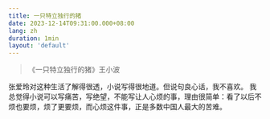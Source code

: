 ```yaml
---
title: 一只特立独行的猪
date: 2023-12-14T09:31:00.000+08:00
lang: zh
duration: 1min
layout: 'default'
---
```


> 《一只特立独行的猪》王小波

张爱玲对这种生活了解得很透，小说写得很地道。但说句良心话，我不喜欢。 我总觉得小说可以写痛苦，写绝望，不能写让人心烦的事，理由很简单：看了以后不烦也要烦，烦了更要烦，而心烦这件事，正是多数中国人最大的苦难。
